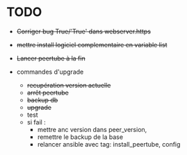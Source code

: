 # TODO

* ~~Corriger bug True/'True' dans webserver.https~~
* ~~mettre install logiciel complementaire en variable list~~
* ~~Lancer peertube à la fin~~

* commandes d'upgrade
  * ~~recupération version actuelle~~
  * ~~arrêt peertube~~
  * ~~backup db~~
  * ~~upgrade~~
  * test
  * si fail : 
    * mettre anc version dans peer\_version, 
    * remettre le backup de la base
    * relancer ansible avec tag: install\_peertube, config
  
